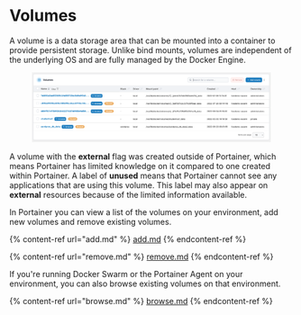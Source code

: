 # Volumes

A volume is a data storage area that can be mounted into a container to provide persistent storage. Unlike bind mounts, volumes are independent of the underlying OS and are fully managed by the Docker Engine.

<figure><img src="../../../.gitbook/assets/2.15-docker_volumes_volumes.png" alt=""><figcaption></figcaption></figure>

A volume with the **external** flag was created outside of Portainer, which means Portainer has limited knowledge on it compared to one created within Portainer. A label of **unused** means that Portainer cannot see any applications that are using this volume. This label may also appear on **external** resources because of the limited information available.

In Portainer you can view a list of the volumes on your environment, add new volumes and remove existing volumes.

{% content-ref url="add.md" %}
[add.md](add.md)
{% endcontent-ref %}

{% content-ref url="remove.md" %}
[remove.md](remove.md)
{% endcontent-ref %}

If you're running Docker Swarm or the Portainer Agent on your environment, you can also browse existing volumes on that environment.

{% content-ref url="browse.md" %}
[browse.md](browse.md)
{% endcontent-ref %}



